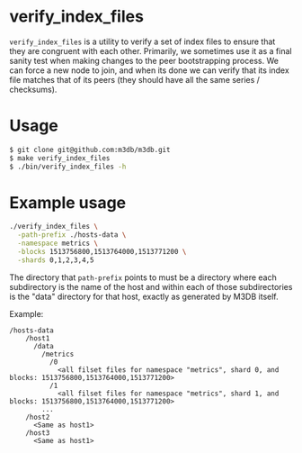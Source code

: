# verify_index_files

`verify_index_files` is a utility to verify a set of index files to ensure that they are congruent with each other. Primarily, we sometimes use it as a final sanity test when making changes to the peer bootstrapping process. We can force a new node to join, and when its done we can verify that its index file matches that of its peers (they should have all the same series / checksums).

# Usage

```bash
$ git clone git@github.com:m3db/m3db.git
$ make verify_index_files
$ ./bin/verify_index_files -h
```

# Example usage

```bash
./verify_index_files \
  -path-prefix ./hosts-data \
  -namespace metrics \
  -blocks 1513756800,1513764000,1513771200 \
  -shards 0,1,2,3,4,5
```

The directory that `path-prefix` points to must be a directory where each subdirectory is the name of the host and within each of those subdirectories is the "data" directory for that host, exactly as generated by M3DB itself.

Example:

```
/hosts-data
    /host1
      /data
        /metrics
          /0
            <all filset files for namespace "metrics", shard 0, and blocks: 1513756800,1513764000,1513771200>
          /1
            <all filset files for namespace "metrics", shard 1, and blocks: 1513756800,1513764000,1513771200>
        ...
    /host2
      <Same as host1>
    /host3
      <Same as host1>
```